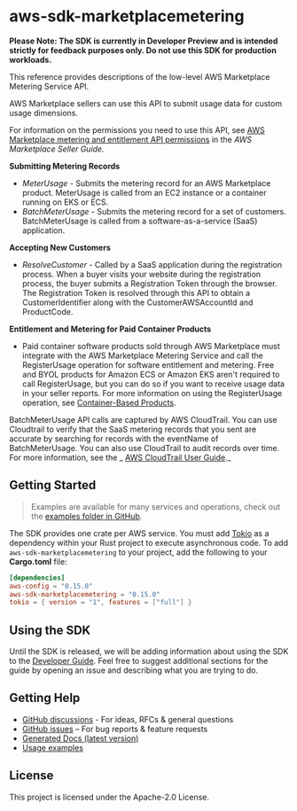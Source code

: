 # aws-sdk-marketplacemetering

**Please Note: The SDK is currently in Developer Preview and is intended strictly for
feedback purposes only. Do not use this SDK for production workloads.**

This reference provides descriptions of the low-level AWS Marketplace Metering Service API.

AWS Marketplace sellers can use this API to submit usage data for custom usage dimensions.

For information on the permissions you need to use this API, see [AWS Marketplace metering and entitlement API permissions](https://docs.aws.amazon.com/marketplace/latest/userguide/iam-user-policy-for-aws-marketplace-actions.html) in the _AWS Marketplace Seller Guide._

__Submitting Metering Records__
  - _MeterUsage_ - Submits the metering record for an AWS Marketplace product. MeterUsage is called from an EC2 instance or a container running on EKS or ECS.
  - _BatchMeterUsage_ - Submits the metering record for a set of customers. BatchMeterUsage is called from a software-as-a-service (SaaS) application.

__Accepting New Customers__
  - _ResolveCustomer_ - Called by a SaaS application during the registration process. When a buyer visits your website during the registration process, the buyer submits a Registration Token through the browser. The Registration Token is resolved through this API to obtain a CustomerIdentifier along with the CustomerAWSAccountId and ProductCode.

__Entitlement and Metering for Paid Container Products__
  - Paid container software products sold through AWS Marketplace must integrate with the AWS Marketplace Metering Service and call the RegisterUsage operation for software entitlement and metering. Free and BYOL products for Amazon ECS or Amazon EKS aren't required to call RegisterUsage, but you can do so if you want to receive usage data in your seller reports. For more information on using the RegisterUsage operation, see [Container-Based Products](https://docs.aws.amazon.com/marketplace/latest/userguide/container-based-products.html).

BatchMeterUsage API calls are captured by AWS CloudTrail. You can use Cloudtrail to verify that the SaaS metering records that you sent are accurate by searching for records with the eventName of BatchMeterUsage. You can also use CloudTrail to audit records over time. For more information, see the _ [AWS CloudTrail User Guide](http://docs.aws.amazon.com/awscloudtrail/latest/userguide/cloudtrail-concepts.html)._

## Getting Started

> Examples are available for many services and operations, check out the
> [examples folder in GitHub](https://github.com/awslabs/aws-sdk-rust/tree/main/examples).

The SDK provides one crate per AWS service. You must add [Tokio](https://crates.io/crates/tokio)
as a dependency within your Rust project to execute asynchronous code. To add `aws-sdk-marketplacemetering` to
your project, add the following to your **Cargo.toml** file:

```toml
[dependencies]
aws-config = "0.15.0"
aws-sdk-marketplacemetering = "0.15.0"
tokio = { version = "1", features = ["full"] }
```

## Using the SDK

Until the SDK is released, we will be adding information about using the SDK to the
[Developer Guide](https://docs.aws.amazon.com/sdk-for-rust/latest/dg/welcome.html). Feel free to suggest
additional sections for the guide by opening an issue and describing what you are trying to do.

## Getting Help

* [GitHub discussions](https://github.com/awslabs/aws-sdk-rust/discussions) - For ideas, RFCs & general questions
* [GitHub issues](https://github.com/awslabs/aws-sdk-rust/issues/new/choose) – For bug reports & feature requests
* [Generated Docs (latest version)](https://awslabs.github.io/aws-sdk-rust/)
* [Usage examples](https://github.com/awslabs/aws-sdk-rust/tree/main/examples)

## License

This project is licensed under the Apache-2.0 License.

